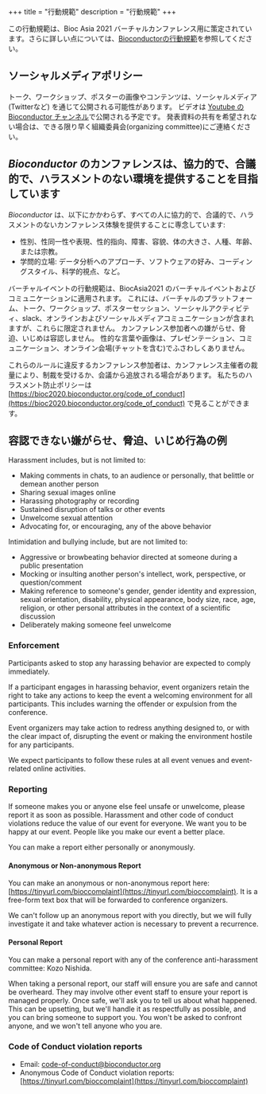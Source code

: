 +++
title = "行動規範"
description = "行動規範"
+++

この行動規範は、Bioc Asia 2021 バーチャルカンファレンス用に策定されています。さらに詳しい点については、[Bioconductorの行動規範](https://www.bioconductor.org/about/code-of-conduct/)を参照してください。
<!-- The original Code of Conduct is copy-pasted and quoted below -->

## ソーシャルメディアポリシー

トーク、ワークショップ、ポスターの画像やコンテンツは、ソーシャルメディア (Twitterなど) を通じて公開される可能性があります。
ビデオは [Youtube の Bioconductor チャンネル](https://www.youtube.com/user/bioconductor)で公開される予定です。
発表資料の共有を希望されない場合は、できる限り早く組織委員会(organizing committee)にご連絡ください。
<!--To avoid confusion, presentations not to be shared should be labeled "Do Not Share" on each slide, as should be posters.-->

## _Bioconductor_ のカンファレンスは、協力的で、合議的で、ハラスメントのない環境を提供することを目指しています

_Bioconductor_ は、以下にかかわらず、すべての人に協力的で、合議的で、ハラスメントのないカンファレンス体験を提供することに専念しています:

* 性別、性同一性や表現、性的指向、障害、容貌、体の大きさ、人種、年齢、または宗教。
* 学問的立場: データ分析へのアプローチ、ソフトウェアの好み、コーディングスタイル、科学的視点、など。

バーチャルイベントの行動規範は、BiocAsia2021 のバーチャルイベントおよびコミュニケーションに適用されます。
これには、バーチャルのプラットフォーム、トーク、ワークショップ、ポスターセッション、ソーシャルアクティビティ、slack、オンラインおよびソーシャルメディアコミュニケーションが含まれますが、これらに限定されません。
カンファレンス参加者への嫌がらせ、脅迫、いじめは容認しません。
性的な言葉や画像は、プレゼンテーション、コミュニケーション、オンライン会場(チャットを含む)でふさわしくありません。

これらのルールに違反するカンファレンス参加者は、カンファレンス主催者の裁量により、制裁を受けるか、会議から追放される場合があります。
私たちのハラスメント防止ポリシーは [https://bioc2020.bioconductor.org/code_of_conduct](https://bioc2020.bioconductor.org/code_of_conduct)
で見ることができます。

## 容認できない嫌がらせ、脅迫、いじめ行為の例

Harassment includes, but is not limited to:

* Making comments in chats, to an audience or personally, that belittle or demean another person
* Sharing sexual images online
* Harassing photography or recording
* Sustained disruption of talks or other events
* Unwelcome sexual attention
* Advocating for, or encouraging, any of the above behavior 

Intimidation and bullying include, but are not limited to:

* Aggressive or browbeating behavior directed at someone during a public presentation
* Mocking or insulting another person's intellect, work, perspective, or question/comment
* Making reference to someone's gender, gender identity and expression, sexual orientation, disability, 
physical appearance, body size, race, age, religion, or other personal attributes in the context of a scientific 
discussion
* Deliberately making someone feel unwelcome

### Enforcement

Participants asked to stop any harassing behavior are expected to comply immediately.

If a participant engages in harassing behavior, event organizers retain the right to take any actions to keep the event a welcoming environment for all participants. This includes warning the offender or expulsion from the conference. 

Event organizers may take action to redress anything designed to, or with the clear impact of, disrupting the event or making the environment hostile for any participants. 

We expect participants to follow these rules at all event venues and event-related online activities.

### Reporting

If someone makes you or anyone else feel unsafe or unwelcome, please report it as soon as possible. 
Harassment and other code of conduct violations reduce the value of our event for everyone. 
We want you to be happy at our event. People like you make our event a better place. 

You can make a report either personally or anonymously. 

#### Anonymous or Non-anonymous Report

You can make an anonymous or non-anonymous report here: [https://tinyurl.com/bioccomplaint](https://tinyurl.com/bioccomplaint). It is a free-form text box that will be forwarded to conference organizers.

We can't follow up an anonymous report with you directly, but we will fully investigate it and take whatever action is necessary to prevent a recurrence. 

#### Personal Report

You can make a personal report with any of the conference anti-harassment committee: Kozo Nishida.

When taking a personal report, our staff will ensure you are safe and cannot be overheard. They may involve other event staff to ensure your report is managed properly. Once safe, we'll ask you to tell us about what happened. This can be upsetting, but we'll handle it as respectfully as possible, and you can bring someone to support you. You won't be asked to confront anyone, and we won't tell anyone who you are. 

### Code of Conduct violation reports 

* Email: [code-of-conduct@bioconductor.org](mailto:workshop@bioconductor.org?subject=BioC2019%20code-of-conduct)
* Anonymous Code of Conduct violation reports: [https://tinyurl.com/bioccomplaint](https://tinyurl.com/bioccomplaint)
